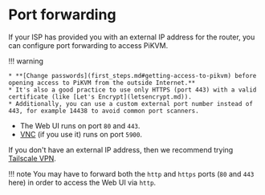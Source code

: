 # Port forwarding

If your ISP has provided you with an external IP address for the router, you can configure port forwarding to access PiKVM.

!!! warning

    * **[Change passwords](first_steps.md#getting-access-to-pikvm) before opening access to PiKVM from the outside Internet.**
    * It's also a good practice to use only HTTPS (port 443) with a valid certificate (like [Let's Encrypt](letsencrypt.md)).
	* Additionally, you can use a custom external port number instead of 443, for example 14438 to avoid common port scanners.

* The Web UI runs on port `80` and `443`.
* [VNC](vnc.md) (if you use it) runs on port `5900`.

If you don't have an external IP address, then we recommend trying [Tailscale VPN](tailscale.md).

!!! note You may have to forward both the `http` and `https` ports (`80` and `443` here) in order to access the Web UI via `http`.
